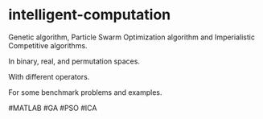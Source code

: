 # intelligent-computation

Genetic algorithm, Particle Swarm Optimization algorithm and Imperialistic Competitive algorithms.

In binary, real, and permutation spaces.

With different operators.

For some benchmark problems and examples.

#MATLAB
#GA #PSO #ICA
